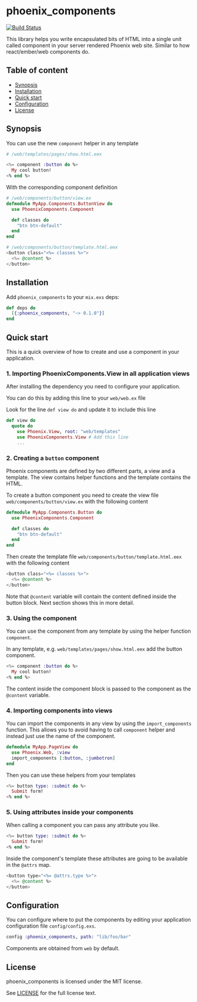 # phoenix_components
[![Build Status](https://travis-ci.org/mvdwg/phoenix_components.svg?branch=master)](https://travis-ci.org/mvdwg/phoenix_components)

This library helps you write encapsulated bits of HTML into a single unit called component in your server rendered Phoenix web site. Similar to how react/ember/web components do.

## Table of content

* [Synopsis](#synopsis)
* [Installation](#installation)
* [Quick start](#quickstart)
* [Configuration](#configuration)
* [License](#license)

## Synopsis

You can use the new `component` helper in any template

```eex
# /web/templates/pages/show.html.eex

<%= component :button do %>
  My cool button!
<% end %>
```

With the corresponding component definition

```ex
# /web/components/button/view.ex
defmodule MyApp.Components.ButtonView do
  use PhoenixComponents.Component

  def classes do
    "btn btn-default"
  end
end
```

```eex
# /web/components/button/template.html.eex
<button class="<%= classes %>">
  <%= @content %>
</button>
```

## Installation

Add `phoenix_components` to your `mix.exs` deps:

```elixir
def deps do
  [{:phoenix_components, "~> 0.1.0"}]
end
```

## Quick start

This is a quick overview of how to create and use a component in your application.

### 1. Importing PhoenixComponents.View in all application views

After installing the dependency you need to configure your application.

You can do this by adding this line to your `web/web.ex` file

Look for the line `def view do` and update it to include this line

```ex
def view do
  quote do
    use Phoenix.View, root: "web/templates"
    use PhoenixComponents.View # Add this line
    ...
```

### 2. Creating a `button` component

Phoenix components are defined by two different parts, a view and a template.  The view contains helper functions and the template contains the HTML.

To create a button component you need to create the view file `web/components/button/view.ex` with the following content

```ex
defmodule MyApp.Components.Button do
  use PhoenixComponents.Component

  def classes do
    "btn btn-default"
  end
end
```

Then create the template file `web/components/button/template.html.eex` with the following content

```eex
<button class="<%= classes %>">
  <%= @content %>
</button>
```

Note that `@content` variable will contain the content defined inside the button block. Next section shows this in more detail.

### 3. Using the component

You can use the component from any template by using the helper function `component`.

In any template, e.g. `web/templates/pages/show.html.eex` add the button component.

```eex
<%= component :button do %>
  My cool button!
<% end %>
```

The content inside the component block is passed to the component as the `@content` variable.

### 4. Importing components into views

You can import the components in any view by using the `import_components` function. This allows you to avoid having to call `component` helper and instead just use the name of the component.

```eex
defmodule MyApp.PageView do
  use Phoenix.Web, :view
  import_components [:button, :jumbotron]
end
```

Then you can use these helpers from your templates

```eex
<%= button type: :submit do %>
  Submit form!
<% end %>
```

### 5. Using attributes inside your components

When calling a component you can pass any attribute you like.

```eex
<%= button type: :submit do %>
  Submit form!
<% end %>
```

Inside the component's template these attributes are going to be available in the `@attrs` map.

```eex
<button type="<%= @attrs.type %>">
  <%= @content %>
</button>
```

## Configuration

You can configure where to put the components by editing your application
configuration file `config/config.exs`.

```ex
config :phoenix_components, path: "lib/foo/bar"
```

Components are obtained from `web` by default.

## License

phoenix_components is licensed under the MIT license.

See [LICENSE](./LICENSE) for the full license text.
